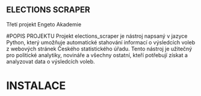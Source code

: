 ## ELECTIONS SCRAPER
Třetí projekt Engeto Akademie

#POPIS PROJEKTU
Projekt elections_scraper je nástroj napsaný v jazyce Python, který umožňuje automatické stahování informací o výsledcích voleb z webových stránek Českého statistického úřadu. Tento nástroj je užitečný pro politické analytiky, novináře a všechny ostatní, kteří potřebují získat a analyzovat data o výsledcích voleb.

# INSTALACE
